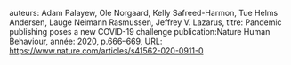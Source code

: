 auteurs: Adam Palayew, Ole Norgaard, Kelly Safreed-Harmon, Tue Helms Andersen, Lauge Neimann Rasmussen, Jeffrey V. Lazarus, 
titre: Pandemic publishing poses a new COVID-19 challenge
publication:Nature Human Behaviour, 
année: 2020, 
p.666–669,
URL: https://www.nature.com/articles/s41562-020-0911-0

